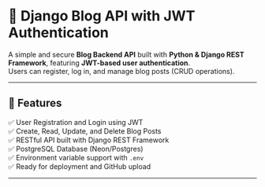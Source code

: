 # 📰 Django Blog API with JWT Authentication

A simple and secure **Blog Backend API** built with **Python & Django REST Framework**, featuring **JWT-based user authentication**.  
Users can register, log in, and manage blog posts (CRUD operations).

---

## 🚀 Features
✅ User Registration and Login using JWT  
✅ Create, Read, Update, and Delete Blog Posts  
✅ RESTful API built with Django REST Framework  
✅ PostgreSQL Database (Neon/Postgres)  
✅ Environment variable support with `.env`  
✅ Ready for deployment and GitHub upload  

----
